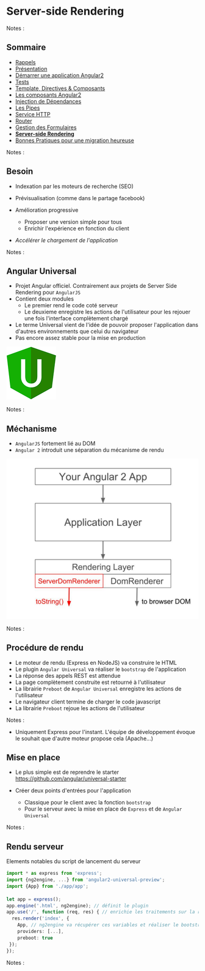 # Server-side Rendering

<!-- .slide: class="page-title" -->

Notes :



## Sommaire

<!-- .slide: class="toc" -->

- [Rappels](#/1)
- [Présentation](#/2)
- [Démarrer une application Angular2](#/3)
- [Tests](#/4)
- [Template, Directives & Composants](#/5)
- [Les composants Angular2](#/6)
- [Injection de Dépendances](#/7)
- [Les Pipes](#/8)
- [Service HTTP](#/9)
- [Router](#/10)
- [Gestion des Formulaires](#/11)
- **[Server-side Rendering](#/12)**
- [Bonnes Pratiques pour une migration heureuse](#/13)

Notes :



## Besoin

- Indexation par les moteurs de recherche (SEO)
- Prévisualisation (comme dans le partage facebook)
- Amélioration progressive
  - Proposer une version simple pour tous
  - Enrichir l'expérience en fonction du client
  
- *Accélérer le chargement de l'application*

Notes :



## Angular Universal

- Projet Angular officiel. Contrairement aux projets de Server Side Rendering pour `AngularJS`
- Contient deux modules
  - Le premier rend le code coté serveur
  - Le deuxieme enregistre les actions de l'utilisateur pour les rejouer une fois l'interface complètement chargé
- Le terme Universal vient de l'idée de pouvoir proposer l'application dans d'autres environnements que celui du navigateur
- Pas encore assez stable pour la mise en production

![Angular Universal Logo](ressources/angular-universal-logo.png "Angular Universal Logo")

Notes :



## Méchanisme

- `AngularJS` fortement lié au DOM
- `Angular 2` introduit une séparation du mécanisme de rendu


![Angular Universal Architecture](ressources/angular-universal-architecture.png "Angular Universal Architecture")

Notes :



## Procédure de rendu

- Le moteur de rendu (Express en NodeJS) va construire le HTML
- Le plugin `Angular Universal` va réaliser le `bootstrap` de l'application
- La réponse des appels REST est attendue
- La page complètement construite est retourné à l'utilisateur
- La librairie `Preboot` de `Angular Universal` enregistre les actions de l'utilisateur
- Le navigateur client termine de charger le code javascript
- La librairie `Preboot` rejoue les actions de l'utilisateur

Notes :
- Uniquement Express pour l'instant. L'équipe de développement évoque le souhait que d'autre moteur propose cela (Apache...)



## Mise en place

- Le plus simple est de reprendre le starter
https://github.com/angular/universal-starter

- Créer deux points d'entrées pour l'application
  - Classique pour le client avec la fonction `bootstrap`
  - Pour le serveur avec la mise en place de `Express` et de `Angular Universal`

Notes :



## Rendu serveur

Elements notables du script de lancement du serveur

```typescript
import * as express from 'express';
import {ng2engine, ...} from 'angular2-universal-preview';
import {App} from './app/app';

let app = express();
app.engine('.html', ng2engine); // définit le plugin
app.use('/', function (req, res) { // enrichie les traitements sur la requête  
  res.render('index', {
    App, // ng2engine va récupérer ces variables et réaliser le bootstrap
    providers: [...],
    preboot: true
 });
});
```

Notes :



<!-- .slide: class="page-questions" -->
